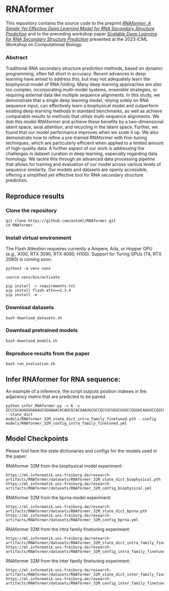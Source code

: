 # RNAformer

This repository contains the source code to the preprint [*RNAformer: A Simple Yet Effective Deep Learning Model for RNA Secondary Structure Prediction*](https://www.biorxiv.org/content/10.1101/2024.02.12.579881v1)  and to the preceding workshop paper 
[*Scalable Deep Learning for RNA Secondary Structure Prediction*](https://arxiv.org/abs/2307.10073) 
presented at the 2023 ICML Workshop on Computational Biology.

### Abstract

Traditional RNA secondary structure prediction methods, based on dynamic programming, often fall short in accuracy. Recent advances in deep learning have aimed to address this, but may not adequately learn the biophysical model of RNA folding. Many deep learning approaches are also too complex, incorporating multi-model systems, ensemble strategies, or requiring external data like multiple sequence alignments. In this study, we demonstrate that a single deep learning model, relying solely on RNA sequence input, can effectively learn a biophysical model and outperform existing deep learning methods in standard benchmarks, as well as achieve comparable results to methods that utilize multi-sequence alignments. We dub this model RNAformer and achieve these benefits by a two-dimensional latent space, axial attention, and recycling in the latent space. Further, we found that our model performance improves when we scale it up. We also demonstrate how to refine a pre-trained RNAformer with fine-tuning techniques, which are particularly efficient when applied to a limited amount of high-quality data. A further aspect of our work is addressing the challenges in dataset curation in deep learning, especially regarding data homology. We tackle this through an advanced data processing pipeline that allows for training and evaluation of our model across various levels of sequence similarity. Our models and datasets are openly accessible, offering a simplified yet effective tool for RNA secondary structure prediction.


## Reproduce results

### Clone the repository

```
git clone https://github.com/automl/RNAformer.git
cd RNAformer
```

### Install virtual environment

The Flash Attention requeires currently a Ampere, Ada, or Hopper GPU (e.g., A100, RTX 3090, RTX 4090, H100). Support for Turing GPUs (T4, RTX 2080) is coming soon. 

```
python3 -m venv venv

source venv/bin/activate

pip install -r requirements.txt
pip install flash-attn==2.3.4
pip install -e .
```



### Download datasets

```
bash download_datasets.sh
``` 


### Download pretrained models

``` 
bash download_models.sh
```
    

### Reproduce results from the paper

``` 
bash run_evaluation.sh
```


## Infer RNAformer for RNA sequence:

An example of a inference, the script outputs position indexes in the adjacency matrix that are predicted to be paired. 

``` 
python infer_RNAformer.py -c 6 -s GCCCGCAUGGUGAAAUCGGUAAACACAUCGCACUAAUGCGCCGCCUCUGGCUUGCCGGUUCAAGUCCGGCUGCGGGCACCA --state_dict models/RNAformer_32M_state_dict_intra_family_finetuned.pth --config models/RNAformer_32M_config_intra_family_finetuned.yml
``` 

## Model Checkpoints

Please find here the state dictionaries and configs for the models used in the paper: 

RNAformer 32M from the biophysical model experiment:
```
https://ml.informatik.uni-freiburg.de/research-artifacts/RNAformer/datasets/RNAformer_32M_state_dict_biophysical.pth
https://ml.informatik.uni-freiburg.de/research-artifacts/RNAformer/datasets/RNAformer_32M_config_biophysical.yml
```

RNAformer 32M from the bprna model experiment:
```
https://ml.informatik.uni-freiburg.de/research-artifacts/RNAformer/datasets/RNAformer_32M_state_dict_bprna.pth
https://ml.informatik.uni-freiburg.de/research-artifacts/RNAformer/datasets/RNAformer_32M_config_bprna.yml
```

RNAformer 32M from the intra family finetuning experiment:
```
https://ml.informatik.uni-freiburg.de/research-artifacts/RNAformer/datasets/RNAformer_32M_state_dict_intra_family_finetuned.pth
https://ml.informatik.uni-freiburg.de/research-artifacts/RNAformer/datasets/RNAformer_32M_config_intra_family_finetuned.yml
```

RNAformer 32M from the inter family finetuning experiment:
```
https://ml.informatik.uni-freiburg.de/research-artifacts/RNAformer/datasets/RNAformer_32M_state_dict_inter_family_finetuned.pth
https://ml.informatik.uni-freiburg.de/research-artifacts/RNAformer/datasets/RNAformer_32M_config_inter_family_finetuned.yml
```
